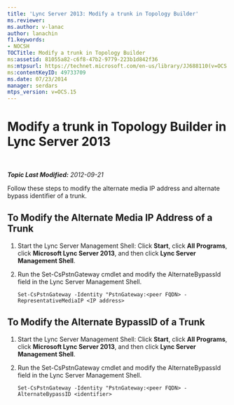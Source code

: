 ```yaml
---
title: 'Lync Server 2013: Modify a trunk in Topology Builder'
ms.reviewer: 
ms.author: v-lanac
author: lanachin
f1.keywords:
- NOCSH
TOCTitle: Modify a trunk in Topology Builder
ms:assetid: 81055a82-c6f8-47b2-9779-223b1d842f36
ms:mtpsurl: https://technet.microsoft.com/en-us/library/JJ688110(v=OCS.15)
ms:contentKeyID: 49733709
ms.date: 07/23/2014
manager: serdars
mtps_version: v=OCS.15
---
```


<div data-xmlns="http://www.w3.org/1999/xhtml">

<div class="topic" data-xmlns="http://www.w3.org/1999/xhtml" data-msxsl="urn:schemas-microsoft-com:xslt" data-cs="http://msdn.microsoft.com/">

<div data-asp="https://msdn2.microsoft.com/asp">

# Modify a trunk in Topology Builder in Lync Server 2013

</div>

<div id="mainSection">

<div id="mainBody">

<span> </span>

_**Topic Last Modified:** 2012-09-21_

Follow these steps to modify the alternate media IP address and alternate bypass identifier of a trunk.

<div>

## To Modify the Alternate Media IP Address of a Trunk

1.  Start the Lync Server Management Shell: Click **Start**, click **All Programs**, click **Microsoft Lync Server 2013**, and then click **Lync Server Management Shell**.

2.  Run the Set-CsPstnGateway cmdlet and modify the AlternateBypassId field in the Lync Server Management Shell.
    
        Set-CsPstnGateway -Identity "PstnGateway:<peer FQDN> -RepresentativeMediaIP <IP address>

</div>

<div>

## To Modify the Alternate BypassID of a Trunk

1.  Start the Lync Server Management Shell: Click **Start**, click **All Programs**, click **Microsoft Lync Server 2013**, and then click **Lync Server Management Shell**.

2.  Run the Set-CsPstnGateway cmdlet and modify the AlternateBypassId field in the Lync Server Management Shell.
    
        Set-CsPstnGateway -Identity "PstnGateway:<peer FQDN> -AlternateBypassID <identifier>

</div>

</div>

<span> </span>

</div>

</div>

</div>

